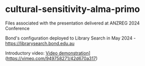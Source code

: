 # cultural-sensitivity-alma-primo
Files associated with the presentation delivered at ANZREG 2024 Conference

Bond's configuration deployed to Library Search in May 2024 - https://librarysearch.bond.edu.au

Introductory video: [Video demonstration](https://vimeo.com/949758271/42d670a317)]
(https://vimeo.com/949758271/42d670a317)
